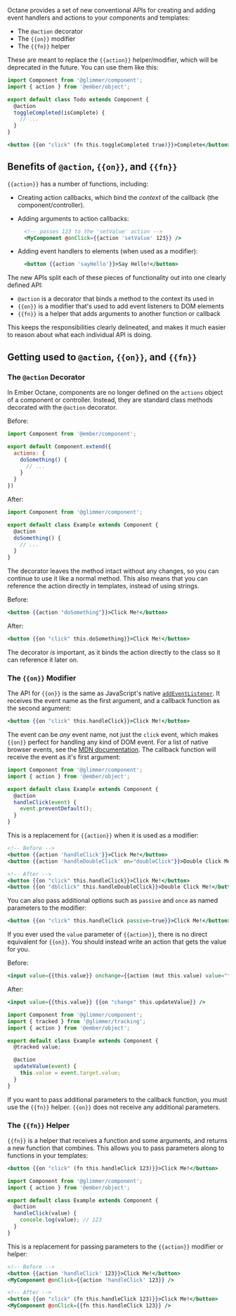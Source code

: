 Octane provides a set of new conventional APIs for creating and adding event
handlers and actions to your components and templates:

* The `@action` decorator
* The `{{on}}` modifier
* The `{{fn}}` helper

These are meant to replace the `{{action}}` helper/modifier, which will be
deprecated in the future. You can use them like this:

```javascript
import Component from '@glimmer/component';
import { action } from '@ember/object';

export default class Todo extends Component {
  @action
  toggleCompleted(isComplete) {
    // ...
  }
}
```

```handlebars
<button {{on "click" (fn this.toggleCompleted true)}}>Complete</button>
```

## Benefits of `@action`, `{{on}}`, and `{{fn}}`

`{{action}}` has a number of functions, including:

* Creating action callbacks, which bind the _context_ of the callback (the
  component/controller).
* Adding arguments to action callbacks:

  ```handlebars
    <!-- passes 123 to the 'setValue' action -->
    <MyComponent @onClick={{action 'setValue' 123}} />
  ```

* Adding event handlers to elements (when used as a modifier):

  ```handlebars
    <button {{action 'sayHello'}}>Say Hello!</button>
  ```

The new APIs split each of these pieces of functionality out into one clearly
defined API:

* `@action` is a decorator that binds a method to the context its used in
* `{{on}}` is a modifier that's used to add event listeners to DOM elements
* `{{fn}}` is a helper that adds arguments to another function or callback

This keeps the responsibilities clearly delineated, and makes it much easier to
reason about what each individual API is doing.

## Getting used to `@action`, `{{on}}`, and `{{fn}}`

### The `@action` Decorator

In Ember Octane, components are no longer defined on the `actions` object of a
component or controller. Instead, they are standard class methods decorated with
the `@action` decorator.

Before:

```javascript
import Component from '@ember/component';

export default Component.extend({
  actions: {
    doSomething() {
      // ...
    }
  }
})
```

After:

```javascript
import Component from '@glimmer/component';

export default class Example extends Component {
  @action
  doSomething() {
    // ...
  }
}
```

The decorator leaves the method intact without any changes, so you can continue
to use it like a normal method. This also means that you can reference the
action directly in templates, instead of using strings.

Before:

```handlebars
<button {{action "doSomething"}}>Click Me!</button>
```

After:

```handlebars
<button {{on "click" this.doSomething}}>Click Me!</button>
```

The decorator _is_ important, as it binds the action directly to the class so it
can reference it later on.

### The `{{on}}` Modifier

The API for `{{on}}` is the same as JavaScript's native [`addEventListener`](https://developer.mozilla.org/en-US/docs/Web/API/EventTarget/addEventListener). It receives the event name as the first argument, and a
callback function as the second argument:

```handlebars
<button {{on "click" this.handleClick}}>Click Me!</button>
```

The event can be _any_ event name, not just the `click` event, which makes
`{{on}}` perfect for handling any kind of DOM event. For a list of native
browser events, see the [MDN documentation](https://developer.mozilla.org/en-US/docs/Web/Events).
The callback function will receive the event as it's first argument:

```javascript
import Component from '@glimmer/component';
import { action } from '@ember/object';

export default class Example extends Component {
  @action
  handleClick(event) {
    event.preventDefault();
  }
}
```

This is a replacement for `{{action}}` when it is used as a modifier:

```handlebars
<!-- Before -->
<button {{action 'handleClick'}}>Click Me!</button>
<button {{action 'handleDoubleClick' on="doubleClick"}}>Double Click Me!</button>

<!-- After -->
<button {{on "click" this.handleClick}}>Click Me!</button>
<button {{on "dblclick" this.handleDoubleClick}}>Double Click Me!</button>
```

You can also pass additional options such as `passive` and `once` as named
parameters to the modifier:

```handlebars
<button {{on "click" this.handleClick passive=true}}>Click Me!</button>
```

If you ever used the `value` parameter of `{{action}}`, there is no direct
equivalent for `{{on}}`. You should instead write an action that gets the value
for you.

Before:

```handlebars
<input value={{this.value}} onchange={{action (mut this.value) value="target.value"}} />
```

After:

```handlebars
<input value={{this.value}} {{on "change" this.updateValue}} />
```
```javascript
import Component from '@glimmer/component';
import { tracked } from '@glimmer/tracking';
import { action } from '@ember/object';

export default class Example extends Component {
  @tracked value;

  @action
  updateValue(event) {
    this.value = event.target.value;
  }
}
```

If you want to pass additional parameters to the callback function, you must use
the `{{fn}}` helper. `{{on}}` does not receive any additional parameters.

### The `{{fn}}` Helper

`{{fn}}` is a helper that receives a function and some arguments, and returns
a new function that combines. This allows you to pass parameters along to
functions in your templates:

```handlebars
<button {{on "click" (fn this.handleClick 123)}}>Click Me!</button>
```

```javascript
import Component from '@glimmer/component';
import { action } from '@ember/object';

export default class Example extends Component {
  @action
  handleClick(value) {
    console.log(value); // 123
  }
}
```

This is a replacement for passing parameters to the `{{action}}` modifier or
helper:

```handlebars
<!-- Before -->
<button {{action 'handleClick' 123}}>Click Me!</button>
<MyComponent @onClick={{action 'handleClick' 123}} />

<!-- After -->
<button {{on "click" (fn this.handleClick 123)}}>Click Me!</button>
<MyComponent @onClick={{fn this.handleClick 123}} />
```
